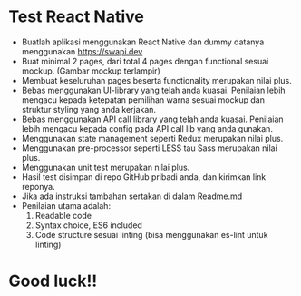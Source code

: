 # Test React Native
* Buatlah aplikasi menggunakan React Native dan dummy datanya menggunakan https://swapi.dev
* Buat minimal 2 pages, dari total 4 pages dengan functional sesuai mockup. (Gambar mockup terlampir)
* Membuat keseluruhan pages beserta functionality merupakan nilai plus.
* Bebas menggunakan UI-library yang telah anda kuasai. Penilaian lebih mengacu kepada ketepatan pemilihan warna sesuai mockup dan struktur styling yang anda kerjakan.
* Bebas menggunakan API call library yang telah anda kuasai. Penilaian lebih mengacu kepada config pada API call lib yang anda gunakan.
* Menggunakan state management seperti Redux merupakan nilai plus.
* Menggunakan pre-processor seperti LESS tau Sass merupakan nilai plus.
* Menggunakan unit test merupakan nilai plus.
* Hasil test disimpan di repo GitHub pribadi anda, dan kirimkan link reponya.
* Jika ada instruksi tambahan sertakan di dalam Readme.md
* Penilaian utama adalah:
	1. Readable code
	2. Syntax choice, ES6 included
	3. Code structure sesuai linting (bisa menggunakan es-lint untuk linting)

# Good luck!!
